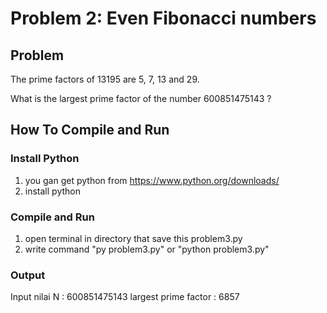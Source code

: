 # Problem 2: Even Fibonacci numbers

## Problem 
The prime factors of 13195 are 5, 7, 13 and 29.

What is the largest prime factor of the number 600851475143 ?

## How To Compile and Run
### Install Python
1. you gan get python from https://www.python.org/downloads/
2. install python

### Compile and Run
1. open terminal in directory that save this problem3.py
2. write command "py problem3.py" or "python problem3.py"

### Output
Input nilai N : 600851475143
largest prime factor : 6857